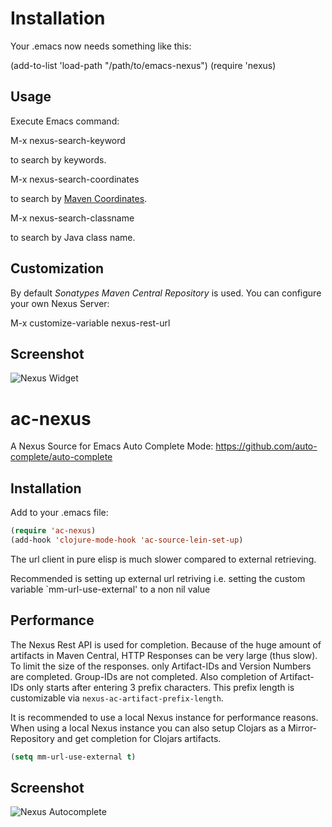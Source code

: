 # Installation 

Your .emacs now needs something like this:

  (add-to-list 'load-path "/path/to/emacs-nexus")
  (require 'nexus)

## Usage 

Execute Emacs command:

  M-x nexus-search-keyword

to search by keywords.

  M-x nexus-search-coordinates

to search by [Maven Coordinates](http://maven.apache.org/pom.html#Maven_Coordinates).

  M-x nexus-search-classname 

to search by Java class name.  

## Customization

By default *Sonatypes Maven Central Repository*  is used. You can configure your own Nexus Server:

 M-x customize-variable nexus-rest-url

## Screenshot

![Nexus Widget](https://github.com/juergenhoetzel/emacs-nexus/raw/master/doc-img/nexus-widget-screenshot.png "Nexus Widget")

# ac-nexus

A Nexus Source for Emacs Auto Complete Mode: https://github.com/auto-complete/auto-complete

## Installation

Add to your .emacs file:

```lisp
(require 'ac-nexus)
(add-hook 'clojure-mode-hook 'ac-source-lein-set-up)
```

The url client in pure elisp is much slower compared to external retrieving. 

Recommended is setting up external url retriving i.e. setting  the custom variable `mm-url-use-external'  to a non nil value

## Performance

The Nexus Rest API is used for completion. Because of the huge amount of artifacts in Maven Central,  HTTP Responses can be very large (thus slow).
To limit the size of the responses. only Artifact-IDs and Version Numbers are completed. Group-IDs are not completed.
Also completion of Artifact-IDs only starts after entering 3 prefix characters. This prefix length is customizable via `nexus-ac-artifact-prefix-length`.

It is recommended to use a local Nexus instance for performance reasons. When using a local Nexus instance you can also setup Clojars as a Mirror-Repository and get
completion for Clojars artifacts.

```lisp
(setq mm-url-use-external t)
```

## Screenshot

![Nexus Autocomplete](https://github.com/juergenhoetzel/emacs-nexus/raw/master/doc-img/ac-nexus-screenshot.jpg "Nexus Autocomplete")

